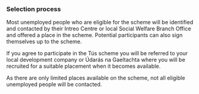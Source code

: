 ###  Selection process

Most unemployed people who are eligible for the scheme will be identified and
contacted by their Intreo Centre or local Social Welfare Branch Office and
offered a place in the scheme. Potential participants can also sign themselves
up to the scheme.

If you agree to participate in the Tús scheme you will be referred to your
local development company or Údarás na Gaeltachta where you will be recruited
for a suitable placement when it becomes available.

As there are only limited places available on the scheme, not all eligible
unemployed people will be contacted.
